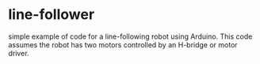 # line-follower
simple example of code for a line-following robot using Arduino. This code assumes the robot has two motors controlled by an H-bridge or motor driver.
